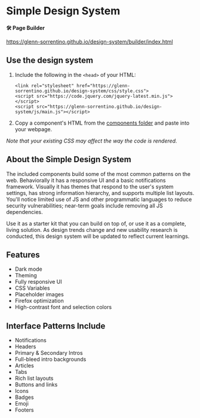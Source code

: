 # Simple Design System

**🛠 Page Builder**

https://glenn-sorrentino.github.io/design-system/builder/index.html

## Use the design system

1. Include the following in the `<head>` of your HTML:

    `<link rel="stylesheet" href="https://glenn-sorrentino.github.io/design-system/css/style.css">`  
    `<script src="https://code.jquery.com/jquery-latest.min.js"></script>`  
	`<script src="https://glenn-sorrentino.github.io/design-system/js/main.js"></script>`
  
2. Copy a component's HTML from the [components folder](https://github.com/glenn-sorrentino/design-system/tree/main/components) and paste into your webpage.

_Note that your existing CSS may affect the way the code is rendered._ 

## About the Simple Design System
    
The included components build some of the most common patterns on the web. Behaviorally it has a responsive UI and a basic notifications framework. Visually it has themes that respond to the user's system settings, has strong information hierarchy, and supports multiple list layouts. You'll notice limited use of JS and other programmatic languages to reduce security vulnerabilities; near-term goals include removing all JS dependencies.

Use it as a starter kit that you can build on top of, or use it as a complete, living solution. As design trends change and new usability research is conducted, this design system will be updated to reflect current learnings.

## Features

- Dark mode
- Theming 
- Fully responsive UI
- CSS Variables
- Placeholder images
- Firefox optimization
- High-contrast font and selection colors

## Interface Patterns Include

- Notifications
- Headers
- Primary & Secondary Intros
- Full-bleed intro backgrounds
- Articles
- Tabs
- Rich list layouts
- Buttons and links
- Icons
- Badges
- Emoji
- Footers

